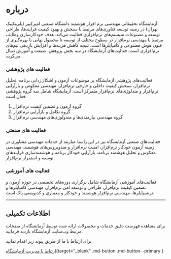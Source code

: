 # درباره 

آزمایشگاه تحقیقاتی مهندسی نرم افزار هوشمند دانشگاه صنعتی امیرکبیر (پلی‌تکنیک تهران) در زمینه توسعه فناوری‌های مرتبط با سنجش و بهبود کیفیت فرایندها، طراحی توسعه و مصنوعات سیستم‌های نرم‌افزاری فعالیت می‌کند. هدف خودکارسازی وظایف مرتبط با مهندسی نرم‌افزار در سطوح مختلف از توسعه تا محصول نهایی با بهره‌گیری از فنون هوش مصنوعی و کامپایلرها است. نتیجه کاهش هزینه‌ها و افزایش بازدهی تیم‌های نرم‌افزاری است.
فعالیت‌های آزمایشگاه در سه بخش پژوهش، صنعت و آموزش دنبال می‌گردد.  

###  فعالیت های پژوهشی 

فعالیت‌های پژوهشی آزمایشگاه بر موضوعات آزمون و اشکال‌زدایی برنامه، تحلیل نرم‌افزار، سنجش کیفیت داخلی و خارجی نرم‌افزار، مهندسی معکوس و بازآرایی نرم‌افزار و متدلوژی‌های نرم‌افزار متمرکز است. آزمایشگاه شامل سه گروه پژوهشی فعال است:

1. گروه آزمون و تضمین کیفیت نرم‌افزار
2. گروه تکامل و بازآرایی نرم‌افزار
3. گروه مهندسی نیازمندی‌ها و متدولوژی‌های مهندسی نرم‌افزار  


###  فعالیت های صنعتی 

فعالیت‌های صنعتی آزمایشگاه نیز در این راستا عبارتند از خدمات مهندسی مشاوری در زمینه آزمون خودکار نرم‌افزار، امنیت نرم‌افزار و ضدویروس‌های هوشمند، مهندسی معکوس و تحلیل هوشمند برنامه، بازآرایی خودکار برنامه و هوشمندسازی فرایندهای توسعه و استقرار نرم‌افزار. 

### فعالیت های آموزشی

فعالیت‌های آموزشی آزمایشگاه شامل برگزاری دوره‌های تخصصی در حوزه آزمون و تضمین کیفیت نرم‌افزار، طراحی و توسعه امن نرم‌افزار، مهندسی کامپایلرها و ترنسپایلرها، مهندسی نرم‌افزار هوشمند و خودکار و معماری و کدنویسی پاک است.  

---

## اطلاعات تکمیلی
برای مشاهده فهرست دقیق خدمات و محصولات ارائه شده توسط آزمایشگاه از صفحات مرتبط وب‌سایت آزمایشگاه بازدید فرمایید.

برای ارتباط با ما از طریق پیوند زیر اقدام نمایید. 

[ارتباط با مدیریت آزمایشگاه](https://www.m-zakeri.ir/pages/contact-me.html){target="_blank" .md-button .md-button--primary }

